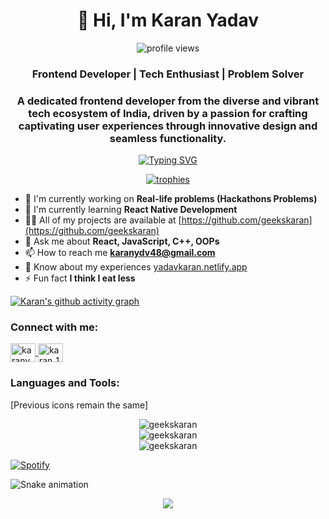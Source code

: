 <!-- Header with Profile Views -->
<h1 align="center">👋 Hi, I'm Karan Yadav</h1>
<p align="center">
  <img src="https://komarev.com/ghpvc/?username=geekskaran&label=Profile%20views&color=0e75b6&style=flat" alt="profile views" />
</p>

<h3 align="center">Frontend Developer | Tech Enthusiast | Problem Solver</h3>

<h3 align="center">A dedicated frontend developer from the diverse and vibrant tech ecosystem of India, driven by a passion for crafting captivating user experiences through innovative design and seamless functionality.</h3>

<!-- Typing SVG - Add dynamic text effect -->
<p align="center">
  <a href="https://git.io/typing-svg"><img src="https://readme-typing-svg.demolab.com?font=Fira+Code&pause=1000&random=false&width=435&lines=Frontend+Developer;Tech+Enthusiast;Problem+Solver;Open+Source+Contributor" alt="Typing SVG" /></a>
</p>

<!-- Trophy Display -->
<p align="center">
  <a href="https://github.com/ryo-ma/github-profile-trophy">
    <img src="https://github-profile-trophy.vercel.app/?username=geekskaran&theme=darkhub&no-frame=true&no-bg=false&margin-w=4" alt="trophies"/>
  </a>
</p>

<!-- About Me Section with Cool Badges -->
- 🔭 I'm currently working on **Real-life problems (Hackathons Problems)**
- 🌱 I'm currently learning **React Native Development**
- 👨‍💻 All of my projects are available at [https://github.com/geekskaran](https://github.com/geekskaran)
- 💬 Ask me about **React, JavaScript, C++, OOPs**
- 📫 How to reach me **karanydv48@gmail.com**
- 📄 Know about my experiences [yadavkaran.netlify.app](yadavkaran.netlify.app)
- ⚡ Fun fact **I think I eat less**

<!-- Activity Graph -->
[![Karan's github activity graph](https://github-readme-activity-graph.vercel.app/graph?username=geekskaran&theme=react-dark)](https://github.com/ashutosh00710/github-readme-activity-graph)

<h3 align="left">Connect with me:</h3>
<p align="left">
  <a href="https://linkedin.com/in/karanydv" target="blank">
    <img align="center" src="https://raw.githubusercontent.com/rahuldkjain/github-profile-readme-generator/master/src/images/icons/Social/linked-in-alt.svg" alt="karanydv" height="30" width="40" />
  </a>
  <a href="https://instagram.com/karan_16v" target="blank">
    <img align="center" src="https://raw.githubusercontent.com/rahuldkjain/github-profile-readme-generator/master/src/images/icons/Social/instagram.svg" alt="karan_16v" height="30" width="40" />
  </a>
</p>

<!-- Skill Badges -->
<h3 align="left">Languages and Tools:</h3>
<p align="left" margin="10px">
  <!-- Your existing tools and languages section -->
  [Previous icons remain the same]
</p>

<!-- GitHub Stats with Enhanced Styling -->
<div align="center">
  <img src="https://github-readme-stats.vercel.app/api/top-langs?username=geekskaran&show_icons=true&locale=en&layout=compact&theme=tokyonight" alt="geekskaran" />
</div>

<div align="center">
  <img src="https://github-readme-stats.vercel.app/api?username=geekskaran&show_icons=true&locale=en&theme=tokyonight" alt="geekskaran" />
</div>

<div align="center">
  <img src="https://github-readme-streak-stats.herokuapp.com/?user=geekskaran&theme=tokyonight" alt="geekskaran" />
</div>

<!-- Spotify Now Playing -->
[![Spotify](https://novatorem-nu-seven.vercel.app/api/spotify)](https://open.spotify.com/user/YOUR_SPOTIFY_USER_ID)

<!-- Snake Animation -->
![Snake animation](https://github.com/geekskaran/geekskaran/blob/output/github-contribution-grid-snake.svg)

<!-- Footer -->
<p align="center">
  <img src="https://capsule-render.vercel.app/api?type=waving&color=gradient&height=100&section=footer"/>
</p>
